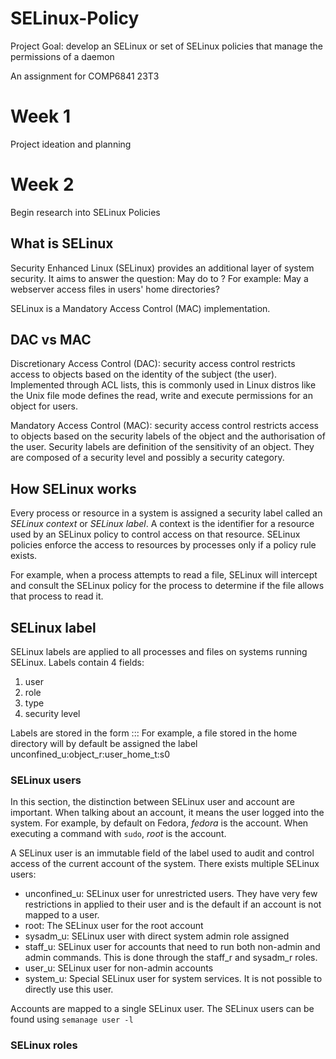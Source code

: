 # SELinux-Policy
Project Goal: develop an SELinux or set of SELinux policies that manage the permissions of a daemon

An assignment for COMP6841 23T3

# Week 1
Project ideation and planning

# Week 2
Begin research into SELinux Policies

## What is SELinux
Security Enhanced Linux (SELinux) provides an additional layer of system security. It aims to answer the question: May <subject> do <action> to <object>?
For example: May a webserver access files in users' home directories?

SELinux is a Mandatory Access Control (MAC) implementation.

## DAC vs MAC
Discretionary Access Control (DAC): security access control restricts access to objects based on the identity of the subject (the user). Implemented through
ACL lists, this is commonly used in Linux distros like the Unix file mode defines the read, write and execute permissions for an object for users.

Mandatory Access Control (MAC): security access control restricts access to objects based on the security labels of the object and the authorisation of the user.
Security labels are definition of the sensitivity of an object. They are composed of a security level and possibly a security category.

## How SELinux works
Every process or resource in a system is assigned a security label called an *SELinux context* or *SELinux label*. A context is the identifier for a resource used by an
SELinux policy to control access on that resource. SELinux policies enforce the access to resources by processes only if a policy rule exists. 

For example, when a process attempts to read a file, SELinux will intercept and consult the SELinux policy for the process to determine if the file allows that process to read
it. 

## SELinux label
SELinux labels are applied to all processes and files on systems running SELinux. Labels contain 4 fields:
1. user
2. role
3. type
4. security level

Labels are stored in the form <user>:<role>:<type>:<security level> 
For example, a file stored in the home directory will by default be assigned the label unconfined_u:object_r:user_home_t:s0 

### SELinux users
In this section, the distinction between SELinux user and account are important. When talking about an account, it means the user logged into the system. For example,
by default on Fedora, *fedora* is the account. When executing a command with `sudo`, *root* is the account.
 
A SELinux user is an immutable field of the label used to audit and control access of the current account of the system. 
There exists multiple SELinux users:

* unconfined_u: SELinux user for unrestricted users. They have very few restrictions in applied to their user and is the default if an account is not mapped to a user. 
* root: The SELinux user for the root account
* sysadm_u: SELinux user with direct system admin role assigned
* staff_u: SELinux user for accounts that need to run both non-admin and admin commands. This is done through the staff_r and sysadm_r roles.
* user_u: SELinux user for non-admin accounts
* system_u: Special SELinux user for system services. It is not possible to directly use this user.

Accounts are mapped to a single SELinux user.
The SELinux users can be found using `semanage user -l`

### SELinux roles
